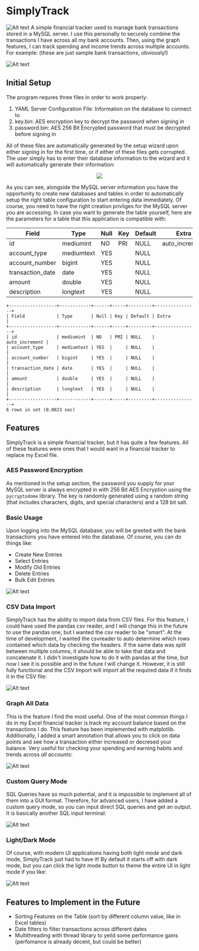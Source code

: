# SimplyTrack
![Alt text](<SimplyTrack Logo.png>)
A simple financial tracker used to manage bank transactions stored in a MySQL server. I use this personally to securely combine the transactions I have across all my bank accounts. Then, using the graph features, I can track spending and income trends across multiple accounts. For example: (these are just sample bank transactions, obviously!)

![Alt text](image.png)

## Initial Setup
The program requres three files in order to work properly:
1. YAML Server Configuration File: Information on the database to connect to
2. key.bin: AES encryption key to decrypt the password when signing in
3. password.bin: AES 256 Bit Encrypted password that must be decrypted before signing in

All of these files are automatically generated by the setup wizard upon either signing in for the first time, or if either of these files gets corrupted. The user simply has to enter their database information to the wizard and it will automatically generate their information:

<p align="center">
  <img src="initial setup.png" />
</p>

As you can see, alongside the MySQL server information you have the opportunity to create new databases and tables in order to automatically setup the right table configuration to start entering data immediately. Of course, you need to have the right creation privliges for the MySQL server you are accessing. In case you want to generate the table yourself, here are the parameters for a table that this application is compatible with:

| Field            | Type       | Null | Key  | Default | Extra          |
| ---------------- | ---------- | ---- | ---- | ------- | -------------- |
| id               | mediumint  | NO   | PRI  | NULL    | auto_increment |
| account_type     | mediumtext | YES  |      | NULL    |                |
| account_number   | bigint     | YES  |      | NULL    |                |
| transaction_date | date       | YES  |      | NULL    |                |
| amount           | double     | YES  |      | NULL    |                |
| description      | longtext   | YES  |      | NULL    |                |

```
+------------------+------------+------+-----+---------+----------------+
| Field            | Type       | Null | Key | Default | Extra          |
+------------------+------------+------+-----+---------+----------------+
| id               | mediumint  | NO   | PRI | NULL    | auto_increment |
| account_type     | mediumtext | YES  |     | NULL    |                |
| account_number   | bigint     | YES  |     | NULL    |                |
| transaction_date | date       | YES  |     | NULL    |                |
| amount           | double     | YES  |     | NULL    |                |
| description      | longtext   | YES  |     | NULL    |                |
+------------------+------------+------+-----+---------+----------------+
6 rows in set (0.0023 sec)
```

## Features
SimplyTrack is a simple financial tracker, but it has quite a few features. All of these features were ones that I would want in a financial tracker to replace my Excel file.

### AES Password Encryption
As mentioned in the setup section, the password you supply for your MySQL server is always encrypted in with 256 Bit AES Encryption using the `pycryptodome` library. The key is randomly generated using a random string (that includes characters, digits, and special characters) and a 128 bit salt.

### Basic Usage
Upon logging into the MySQL database, you will be greeted with the bank transactions you have entered into the database. Of course, you can do things like:
* Create New Entries
* Select Entries
* Modify Old Entries
* Delete Entries
* Bulk Edit Entries

![Alt text](<modify entries.png>)

### CSV Data Import
SimplyTrack has the ability to import data from CSV files. For this feature, I could have used the pandas csv reader, and I will change this in the future to use the pandas one, but I wanted the csv reader to be "smart". At the time of development, I wanted the csvreader to auto determine which rows contained which data by checking the headers. If the same data was split between multiple columns, it should be able to take that data and concatenate it. I didn't investigate how to do it with pandas at the time, but now I see it is possible and in the future I will change it. However, it is still fully functional and the CSV Import will import all the required data if it finds it in the CSV file:

![Alt text](<import csv dialog.png>)

### Graph All Data

This is the feature I find the most useful. One of the most common things I do in my Excel financial tracker is track my account balance based on the transactions I do. This feature has been implemented with matplotlib. Additionally, I added a smart annotation that allows you to click on data points and see how a transaction either increased or decresed your balance. Very useful for checking your spending and earning habits and trends across *all accounts*:

![Alt text](<graph window.png>)

### Custom Query Mode

SQL Queries have so much potential, and it is impossible to implement all of them into a GUI format. Therefore, for advanced users, I have added a custom query mode, so you can input direct SQL queries and get an output. It is basically another SQL input terminal:

![Alt text](<custom query window.png>)

### Light/Dark Mode
Of course, with modern UI applications having both light mode and dark mode, SimplyTrack just had to have it! By default it starts off with dark mode, but you can click the light mode button to theme the entire UI in light mode if you like:

![Alt text](<light mode.png>)

## Features to Implement in the Future
* Sorting Features on the Table (sort by different column value, like in Excel tables)
* Date filters to filter transactions across different dates
* Multithreading with thread library to yeild some performance gains (perfomance is already decent, but could be better)